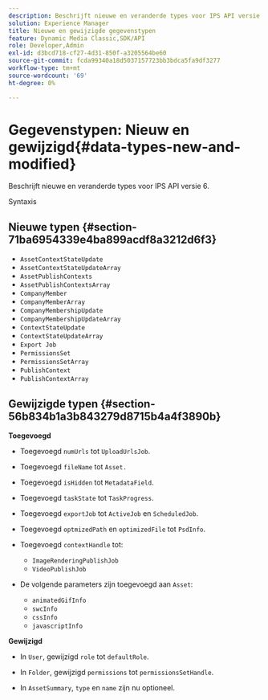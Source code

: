 ```yaml
---
description: Beschrijft nieuwe en veranderde types voor IPS API versie 6.
solution: Experience Manager
title: Nieuwe en gewijzigde gegevenstypen
feature: Dynamic Media Classic,SDK/API
role: Developer,Admin
exl-id: d3bcd718-cf27-4d31-850f-a3205564be60
source-git-commit: fcda99340a18d5037157723bb3bdca5fa9df3277
workflow-type: tm+mt
source-wordcount: '69'
ht-degree: 0%

---
```


# Gegevenstypen: Nieuw en gewijzigd{#data-types-new-and-modified}

Beschrijft nieuwe en veranderde types voor IPS API versie 6.

Syntaxis

## Nieuwe typen {#section-71ba6954339e4ba899acdf8a3212d6f3}

* `AssetContextStateUpdate`
* `AssetContextStateUpdateArray`
* `AssetPublishContexts`
* `AssetPublishContextsArray`
* `CompanyMember`
* `CompanyMemberArray`
* `CompanyMembershipUpdate`
* `CompanyMembershipUpdateArray`
* `ContextStateUpdate`
* `ContextStateUpdateArray`
* `Export Job`
* `PermissionsSet`
* `PermissionsSetArray`
* `PublishContext`
* `PublishContextArray`

## Gewijzigde typen {#section-56b834b1a3b843279d8715b4a4f3890b}

**Toegevoegd**

* Toegevoegd `numUrls` tot `UploadUrlsJob`.

* Toegevoegd `fileName` tot `Asset.`

* Toegevoegd `isHidden` tot `MetadataField`.

* Toegevoegd `taskState` tot `TaskProgress`.

* Toegevoegd `exportJob` tot `ActiveJob` en `ScheduledJob`.

* Toegevoegd `optmizedPath` en `optimizedFile` tot `PsdInfo`.

* Toegevoegd `contextHandle` tot:

   * `ImageRenderingPublishJob`
   * `VideoPublishJob`

* De volgende parameters zijn toegevoegd aan `Asset`:

   * `animatedGifInfo`
   * `swcInfo`
   * `cssInfo`
   * `javascriptInfo`

**Gewijzigd**

* In `User`, gewijzigd `role` tot `defaultRole`.

* In `Folder`, gewijzigd `permissions` tot `permissionsSetHandle`.

* In `AssetSummary`, `type` en `name` zijn nu optioneel.
